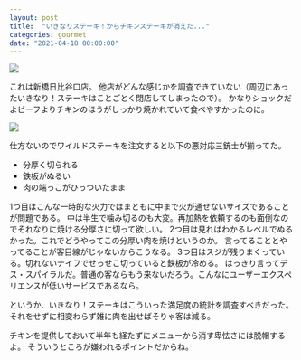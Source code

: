 ```yaml
---
layout: post
title:  "いきなりステーキ！からチキンステーキが消えた..."
categories: gourmet
date: "2021-04-18 00:00:00"
---
```



<div class="trim">
  <div class="trim__item">
    <a href="{{ site.url }}/assets/images/2021-04-18-report/03-02-30.png">
      <img class="one" src="{{ site.url }}/assets/thumbnail/2021-04-18-report/03-02-30.png">
    </a>
  </div>
</div>


これは新橋日比谷口店。
他店がどんな感じかを調査できていない（周辺にあったいきなり！ステーキはことごとく閉店してしまったので）。
かなりショックだよビーフよりチキンのほうがしっかり焼かれていて食べやすかったのに。


<div class="trim">
  <div class="trim__item">
    <a href="{{ site.url }}/assets/images/2021-04-18-report/03-04-54.png">
      <img class="one" src="{{ site.url }}/assets/thumbnail/2021-04-18-report/03-04-54.png">
    </a>
  </div>
</div>


仕方ないのでワイルドステーキを注文すると以下の悪対応三銃士が揃ってた。

- 分厚く切られる
- 鉄板がぬるい
- 肉の端っこがひっついたまま

1つ目はこんな一時的な火力ではまともに中まで火が通せないサイズであることが問題である。
中は半生で噛み切るのも大変。再加熱を依頼するのも面倒なのでそれなりに焼ける分厚さに切って欲しい。
2つ目は見ればわかるレベルでぬるかった。これでどうやってこの分厚い肉を焼けというのか。
言ってることとやってることが客目線がじゃないからこうなる。
3つ目はスジが残りまくっている。切れないナイフでせっせこ切っていると鉄板が冷める。
はっきり言ってデス・スパイラルだ。普通の客ならもう来ないだろう。こんなにユーザーエクスペリエンスが低いサービスであるなら。

というか、いきなり！ステーキはこういった満足度の統計を調査すべきだった。
それをせずに相変わらず雑に肉を出せばそりゃ客は減る。

チキンを提供しておいて半年も経たずにメニューから消す卑怯さには脱帽するよ。
そういうところが嫌われるポイントだからね。
